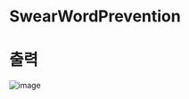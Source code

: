 # SwearWordPrevention

출력 
=============

![image](https://user-images.githubusercontent.com/35417717/132608029-3ae623f5-4073-49cb-96bc-e1b1afb94acb.png)
